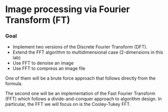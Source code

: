 # Image processing via Fourier Transform (FT)

### Goal 
- Implement two versions of the Discrete Fourier Transform (DFT).
- Extend the FFT algorithm to multidimensional case (2-dimensions in this lab)
- Use FFT to denoise an image
- Use FFT to compress an image file

One of them will be a brute force approach that follows directly from the formula. 

The second one will be an implementation of the Fast Fourier Transform (FFT) which follows a divide-and-conquer approach to algorithm design. In particular, the FFT we will focus on is the Cooley-Tukey FFT.
